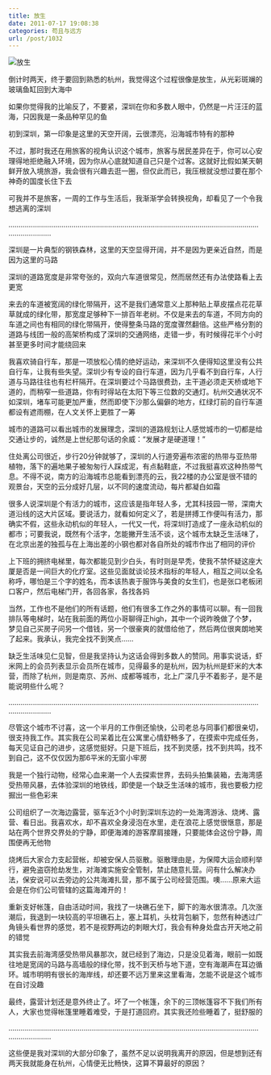 ```yaml
---
title: 放生
date: 2011-07-17 19:08:38
categories: 苟且与远方
url: /post/1032
---
```


![](http://qiniu.colacdn.com/img/posts/2011-07/07-17/1.jpg "放生")

倒计时两天，终于要回到熟悉的杭州，我觉得这个过程很像是放生，从光彩斑斓的玻璃鱼缸回到大海中

如果你觉得我的比喻反了，不要紧，深圳在你和多数人眼中，仍然是一片汪汪的蓝海，只因我是一条品种罕见的鱼

初到深圳，第一印象是这里的天空开阔，云很漂亮，沿海城市特有的那种

不过，那时我还在用旅客的视角认识这个城市，旅客与居民差异在于，你可以心安理得地拒绝融入环境，因为你从心底就知道自己只是个过客。这就好比假如某天朝鲜开放入境旅游，我会很有兴趣去逛一圈，但仅此而已，我压根就没想过要在那个神奇的国度长住下去

可我并不是旅客，一周的工作与生活后，我渐渐学会转换视角，却看见了一个令我想逃离的深圳

………………………………………………………………………………………………………………………………

深圳是一片典型的钢铁森林，这里的天空显得开阔，并不是因为更亲近自然，而是因为这里的马路

深圳的道路宽度是非常夸张的，双向六车道很常见，然而居然还有办法使路看上去更宽

来去的车道被宽阔的绿化带隔开，这不是我们通常意义上那种贴上草皮摆点花花草草就成的绿化带，那宽度足够种下一排百年老树。不仅是来去的车道，不同方向的车道之间也有相同的绿化带隔开，使得整条马路的宽度骤然翻倍。这些严格分割的道路与线团一般的高架桥构成了深圳的交通网络，走错一步，有时候得花半个小时甚至更多时间才能绕回来

我喜欢骑自行车，那是一项放松心情的绝好运动，来深圳不久便得知这里没有公共自行车，让我有些失望。深圳少有专设的自行车道，因为几乎看不到自行车，人行道与马路往往也有栏杆隔开。在深圳要过个马路很费劲，主干道必须走天桥或地下道的，而稍窄一些道路，你有时得站在太阳下等三位数的交通灯。杭州交通状况不如深圳，堵车可能更加严重，然而即使下沙那么偏僻的地方，红绿灯前的自行车道都设有遮雨棚，在人文关怀上更胜了一筹

城市的道路可以看出城市的发展理念，深圳的道路规划让人感觉城市的一切都是给交通让步的，诚然是上世纪那句话的余威：“发展才是硬道理！”

住处离公司很近，步行20分钟就够了，深圳的人行道旁遍布浓密的热带与亚热带植物，落下的遍地果子被匆匆行人踩成泥，有点黏鞋底，不过我挺喜欢这种热带气息。不得不说，南方的沿海城市总能看到漂亮的云，我22楼的办公室是很不错的观景台，天空的云分成好几层，以不同的速度流动，每片都凝白如霜

很多人说深圳是个有活力的城市，这应该是指年轻人多，尤其科技园一带，深南大道沿线的这大片区域。要说活力，就看如何定义了，若是拼搏工作便叫有活力，那确实不假，这些永动机似的年轻人，一代又一代，将深圳打造成了一座永动机似的都市；可要我说，既然有个活字，怎能撇开生活不谈，这个城市太缺乏生活味了，在北京出差的独孤与在上海出差的小钢也都对各自所处的城市作出了相同的评价

上下班的拥挤电梯里，每次都能见到少白头，有时则是早秃，使我不禁怀疑这座大厦是否是一间巨大的化疗室。这些见面就谈论技术指标的年轻人，相互之间以全名称呼，哪怕是三个字的姓名，而本该热衷于服饰与美食的女生们，也是张口老板闭口客户，然后电梯门开，各回各家，各找各妈

当然，工作也不是他们的所有话题，他们有很多工作之外的事情可以聊。有一回我排队等电梯时，站在我前面的两位小哥聊得正high，其中一个说昨晚做了个梦，梦见自己买房子问另一个借钱，另一个很豪爽的就借给他了，然后两位很爽朗地笑了起来。我承认，我完全找不到笑点……

缺乏生活味见仁见智，但是我坚持认为这话会得到多数人的赞同。用事实说话，虾米网上的会员列表显示会员所在城市，见得最多的是杭州，因为杭州是虾米的大本营，而除了杭州，则是南京、苏州、成都等城市，北上广深几乎不着影子，是不是能说明些什么呢？

………………………………………………………………………………………………………………………………

尽管这个城市不讨喜，这一个半月的工作倒还愉快，公司老总与同事们都很亲切，很支持我工作。其实我在公司呆着比在公寓里心情舒畅多了，在摸索中完成任务，每天见证自己的进步，这感觉挺好。只是下班后，找不到灵感，找不到共鸣，找不到自己，这不仅仅因为那6平米的无窗小牢房

我是一个独行动物，经常心血来潮一个人去探索世界，去码头拍集装箱，去海湾感受热带风暴，去体验深圳的地铁线，即使是一个缺乏生活味的城市，我也要极力挖掘出一些色彩来

公司组织了一次海边露营，驱车近3个小时到深圳东边的一处海湾游泳、烧烤、露营、看日出。我喜欢水，却不喜欢全身浸泡在水里，走在浪花上感觉很惬意，那是站在两个世界交界处的宁静，即便海滩的游客摩肩接踵，只要能体会这份宁静，周围便再无他物

烧烤后大家合力支起营帐，却被安保人员驱散。驱散理由是，为保障大运会顺利举行，避免盗窃抢劫发生，对海滩实施安全管制，禁止随意扎营。问有什么解决办法，保安说可以去旁边的公共海滩扎营，那不属于公司经营范围。噢……原来大运会是在你们公司管辖的这篇海滩开的！

重新支好帐篷，自由活动时间，我找了一块礁石坐下，脚下的海水很清凉。几次涨潮后，我退到一块较高的平坦礁石上，塞上耳机，头枕背包躺下，忽然有种透过广角镜头看世界的感觉，若不是视野两边的刺眼大灯，我会有种身处盘古开天地之前的错觉

其实我去前海湾感受热带风暴那次，就已经到了海边，只是没见着海，眼前一如既往地是宽阔的马路与高墙般的绿化带，找不到天桥与地下道，空有海潮声在耳边循环。城市明明有很长的海岸线，却还要不远万里来这里看海，怎能不说是这个城市在自讨没趣

最终，露营计划还是意外终止了。坏了一个帐篷，余下的三顶帐篷容不下我们所有人，大家也觉得帐篷里睡着难受，于是打道回府。其实我还险些睡着了，挺舒服的

………………………………………………………………………………………………………………………………

这些便是我对深圳的大部分印象了，虽然不足以说明我离开的原因，但是想到还有两天我就能身在杭州，心情便无比畅快，这算不算最好的原因？